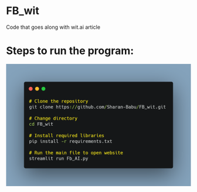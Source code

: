 # FB_wit
Code that goes along with wit.ai article
# Steps to run the program:
![''](https://github.com/Sharan-Babu/FB_wit/blob/master/carbon%20(3).png)
